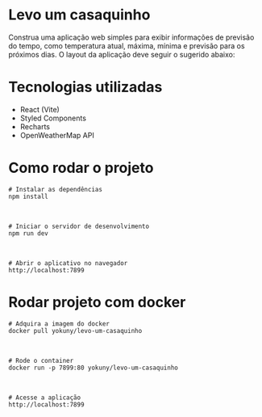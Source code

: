 # Levo um casaquinho

Construa uma aplicação web simples para exibir informações de previsão do tempo, como temperatura atual, máxima, mínima e previsão para os próximos dias. O layout da aplicação deve seguir o sugerido abaixo:

# Tecnologias utilizadas

- React (Vite)
- Styled Components
- Recharts
- OpenWeatherMap API

# Como rodar o projeto

    # Instalar as dependências
    npm install
<br>

    # Iniciar o servidor de desenvolvimento
    npm run dev
<br>

    # Abrir o aplicativo no navegador
    http://localhost:7899

# Rodar projeto com docker

    # Adquira a imagem do docker
    docker pull yokuny/levo-um-casaquinho
<br>
    
    # Rode o container
    docker run -p 7899:80 yokuny/levo-um-casaquinho
<br>

    # Acesse a aplicação
    http://localhost:7899